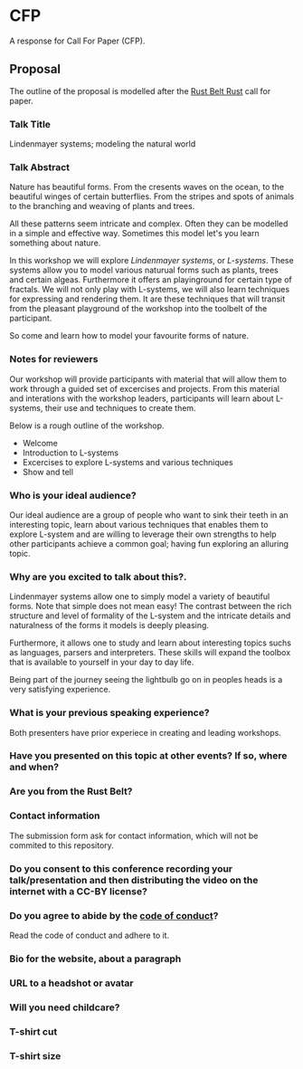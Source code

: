 # CFP
A response for Call For Paper (CFP).

## Proposal
The outline of the proposal is modelled after the [Rust Belt Rust][RBR] call for paper.

### Talk Title
Lindenmayer systems; modeling the natural world

### Talk Abstract
Nature has beautiful forms. From the cresents waves on the ocean, to the beautiful winges of certain butterflies. From the stripes and spots of animals to the branching and weaving of plants and trees.

All these patterns seem intricate and complex. Often they can be modelled in a simple and effective way. Sometimes this model let's you learn something about nature.

In this workshop we will explore _Lindenmayer systems_, or _L-systems_. These systems allow you to model various naturual forms such as plants, trees and certain algeas. Furthermore it offers an playinground for certain type of fractals.
We will not only play with L-systems, we will also learn techniques for expressing and rendering them. It are these techniques that will transit from the pleasant playground of the workshop into the toolbelt of the participant.

So come and learn how to model your favourite forms of nature.

### Notes for reviewers
Our workshop will provide participants with material that will allow them to work through a guided set of excercises and projects. From this material and interations with the workshop leaders, participants will learn about L-systems, their use and techniques to create them.

Below is a rough outline of the workshop.
* Welcome
* Introduction to L-systems
* Excercises to explore L-systems and various techniques
* Show and tell

### Who is your ideal audience?
Our ideal audience are a group of people who want to sink their teeth in an interesting topic, learn about various techniques that enables them to explore L-system and are willing to leverage their own strengths to help other participants achieve a common goal; having fun exploring an alluring topic.

### Why are you excited to talk about this?. 
Lindenmayer systems allow one to simply model a variety of beautiful forms. Note that simple does not mean easy! The contrast between the rich structure and level of formality of the L-system and the intricate details and naturalness of the forms it models is deeply pleasing.

Furthermore, it allows one to study and learn about interesting topics suchs as languages, parsers and interpreters. These skills will expand the toolbox that is available to yourself in your day to day life.

Being part of the journey seeing the lightbulb go on in peoples heads is a very satisfying experience.

### What is your previous speaking experience?
Both presenters have prior experiece in creating and leading workshops.

### Have you presented on this topic at other events? If so, where and when?

### Are you from the Rust Belt?

### Contact information
The submission form ask for contact information, which will not be commited to this repository.

### Do you consent to this conference recording your talk/presentation and then distributing the video on the internet with a CC-BY license?

### Do you agree to abide by the [code of conduct][coc]?
Read the code of conduct and adhere to it.

### Bio for the website, about a paragraph

### URL to a headshot or avatar

### Will you need childcare?

### T-shirt cut

### T-shirt size

[RBR]: http://www.rust-belt-rust.com
[coc]: https://rust-belt-rust.com/conduct/
